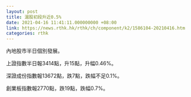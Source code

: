 ```yaml
---
layout: post
title: 滬股初段升近0.5%
date: 2021-04-16 11:41:11.000000000 +08:00
link: https://news.rthk.hk/rthk/ch/component/k2/1586104-20210416.htm
categories: rthk
---
```


內地股市半日個別發展。

上證指數半日報3414點，升15點，升幅0.46%。

深證成份指數報13672點，跌7點，跌幅不足0.1%。

創業板指數報2770點，跌19點，跌幅0.7%。
